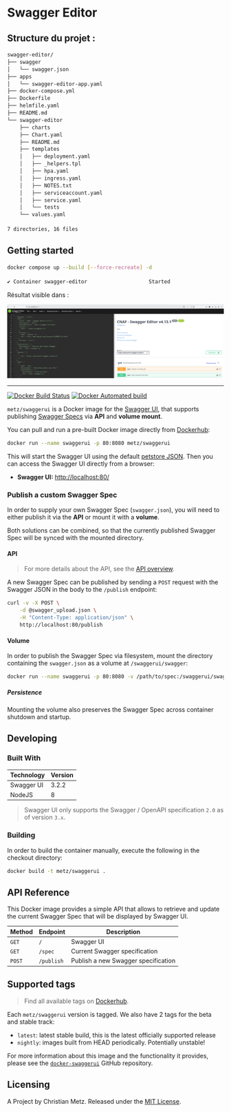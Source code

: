 # Swagger Editor


## Structure du projet :

```sh
swagger-editor/
├── swagger
│   └── swagger.json
├── apps
│   └── swagger-editor-app.yaml
├── docker-compose.yml
├── Dockerfile
├── helmfile.yaml
├── README.md
└── swagger-editor
    ├── charts
    ├── Chart.yaml
    ├── README.md
    ├── templates
    │   ├── deployment.yaml
    │   ├── _helpers.tpl
    │   ├── hpa.yaml
    │   ├── ingress.yaml
    │   ├── NOTES.txt
    │   ├── serviceaccount.yaml
    │   ├── service.yaml
    │   └── tests
    └── values.yaml

7 directories, 16 files
```


## Getting started


```sh
docker compose up --build [--force-recreate] -d

✔ Container swagger-editor                    Started
```

Résultat visible dans :

![Swagger IHM](./resources/img/swagger-ihm.png)





---



[![Docker Build Status](https://img.shields.io/docker/build/metz/swaggerui.svg)](https://hub.docker.com/r/metz/swaggerui/)
[![Docker Automated build](https://img.shields.io/docker/automated/metz/swaggerui.svg)](https://hub.docker.com/r/metz/swaggerui/)

`metz/swaggerui` is a Docker image for the [Swagger UI](https://swagger.io/swagger-ui/), that supports publishing [Swagger Specs](https://swagger.io/specification/) via **API** and **volume mount**.


You can pull and run a pre-built Docker image directly from [Dockerhub](https://hub.docker.com/r/metz/swaggerui/):

```sh
docker run --name swaggerui -p 80:8080 metz/swaggerui
```

This will start the Swagger UI using the default [petstore JSON](http://petstore.swagger.io/v2/swagger.json). Then you can access the Swagger UI directly from a browser:

- **Swagger UI:** [http://localhost:80/](http://localhost/)

### Publish a custom Swagger Spec

In order to supply your own Swagger Spec (`swagger.json`), you will need to either publish it via the **API** or mount it with a **volume**.

Both solutions can be combined, so that the currently published Swagger Spec will be synced with the mounted directory.

#### API

> For more details about the API, see the [API overview](#api-reference).

A new Swagger Spec can be published by sending a `POST` request with the Swagger JSON in the body to the `/publish` endpoint:

```sh
curl -v -X POST \
	-d @swagger_upload.json \
	-H "Content-Type: application/json" \
	http://localhost:80/publish
```

#### Volume

In order to publish the Swagger Spec via filesystem, mount the directory containing the `swagger.json` as a volume at `/swaggerui/swagger`:

```sh
docker run --name swaggerui -p 80:8080 -v /path/to/spec:/swaggerui/swagger metz/swaggerui
```

##### Persistence

Mounting the volume also preserves the Swagger Spec across container shutdown and startup.

## Developing

### Built With

Technology | Version
---------- | -------
Swagger UI | 3.2.2
NodeJS     | 8

> Swagger UI only supports the Swagger / OpenAPI specification `2.0` as of version `3.x`.

### Building

In order to build the container manually, execute the following in the checkout directory:

```sh
docker build -t metz/swaggerui .
```

## API Reference

This Docker image provides a simple API that allows to retrieve and update the current Swagger Spec that will be displayed by Swagger UI.

Method | Endpoint   | Description
------ | ---------- | -----------
`GET`  | `/`        | Swagger UI
`GET`  | `/spec`    | Current Swagger specification
`POST` | `/publish` | Publish a new Swagger specification

## Supported tags

> Find all available tags on [Dockerhub](https://hub.docker.com/r/metz/swaggerui/tags/).

Each `metz/swaggerui` version is tagged. We also have 2 tags for the beta and stable track:

- `latest`: latest stable build, this is the latest officially supported release
- `nightly`: images built from HEAD periodically. Potentially unstable!

For more information about this image and the functionality it provides, please see the [`docker-swaggerui`](https://github.com/christianmetz/docker-swaggerui) GitHub repository.

## Licensing

A Project by Christian Metz.
Released under the [MIT License](LICENSE).
